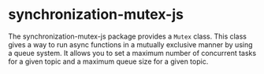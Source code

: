 # synchronization-mutex-js

The synchronization-mutex-js package provides a `Mutex` class. This class gives a way to run async functions in a mutually exclusive manner by using a queue system. It allows you to set a maximum number of concurrent tasks for a given topic and a maximum queue size for a given topic.
